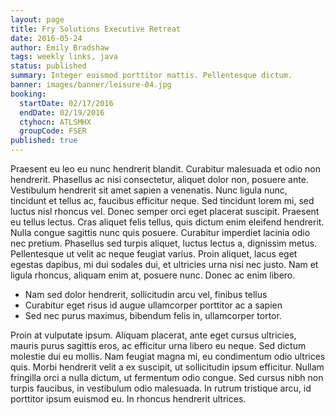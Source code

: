 ```yaml
---
layout: page
title: Fry Solutions Executive Retreat
date: 2016-05-24
author: Emily Bradshaw
tags: weekly links, java
status: published
summary: Integer euismod porttitor mattis. Pellentesque dictum.
banner: images/banner/leisure-04.jpg
booking:
  startDate: 02/17/2016
  endDate: 02/19/2016
  ctyhocn: ATLSMHX
  groupCode: FSER
published: true
---
```

Praesent eu leo eu nunc hendrerit blandit. Curabitur malesuada et odio non hendrerit. Phasellus ac nisi consectetur, aliquet dolor non, posuere ante. Vestibulum hendrerit sit amet sapien a venenatis. Nunc ligula nunc, tincidunt et tellus ac, faucibus efficitur neque. Sed tincidunt lorem mi, sed luctus nisl rhoncus vel. Donec semper orci eget placerat suscipit. Praesent eu tellus lectus. Cras aliquet felis tellus, quis dictum enim eleifend hendrerit. Nulla congue sagittis nunc quis posuere. Curabitur imperdiet lacinia odio nec pretium. Phasellus sed turpis aliquet, luctus lectus a, dignissim metus. Pellentesque ut velit ac neque feugiat varius. Proin aliquet, lacus eget egestas dapibus, mi dui sodales dui, et ultricies urna nisi nec justo. Nam et ligula rhoncus, aliquam enim at, posuere nunc. Donec ac enim libero.

* Nam sed dolor hendrerit, sollicitudin arcu vel, finibus tellus
* Curabitur eget risus id augue ullamcorper porttitor ac a sapien
* Sed nec purus maximus, bibendum felis in, ullamcorper tortor.

Proin at vulputate ipsum. Aliquam placerat, ante eget cursus ultricies, mauris purus sagittis eros, ac efficitur urna libero eu neque. Sed dictum molestie dui eu mollis. Nam feugiat magna mi, eu condimentum odio ultrices quis. Morbi hendrerit velit a ex suscipit, ut sollicitudin ipsum efficitur. Nullam fringilla orci a nulla dictum, ut fermentum odio congue. Sed cursus nibh non turpis faucibus, in vestibulum odio malesuada. In rutrum tristique arcu, id porttitor ipsum euismod eu. In rhoncus hendrerit ultrices.
